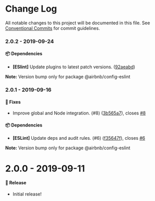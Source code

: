 # Change Log

All notable changes to this project will be documented in this file.
See [Conventional Commits](https://conventionalcommits.org) for commit guidelines.

### 2.0.2 - 2019-09-24

#### 📦 Dependencies

- **[ESlint]** Update plugins to latest patch versions. ([92aeabd](https://github.com/airbnb/nimbus/commit/92aeabd))

**Note:** Version bump only for package @airbnb/config-eslint





### 2.0.1 - 2019-09-16

#### 🐞 Fixes

- Improve global and Node integration. (#8) ([3b565a7](https://github.com/airbnb/nimbus/commit/3b565a7)), closes [#8](https://github.com/airbnb/nimbus/issues/8)

#### 📦 Dependencies

- **[ESLint]** Update deps and audit rules. (#6) ([f35647f](https://github.com/airbnb/nimbus/commit/f35647f)), closes [#6](https://github.com/airbnb/nimbus/issues/6)

**Note:** Version bump only for package @airbnb/config-eslint





# 2.0.0 - 2019-09-11

#### 🎉 Release

- Initial release!
